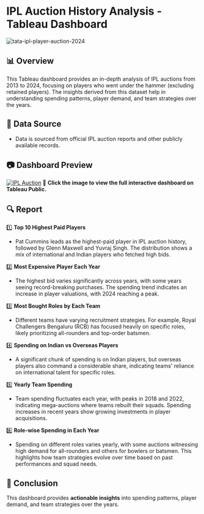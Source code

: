 # IPL Auction History Analysis - Tableau Dashboard

![tata-ipl-player-auction-2024](https://github.com/user-attachments/assets/d42cfce6-c548-4e6a-9d01-434060ecac4a)

## 📊 Overview
This Tableau dashboard provides an in-depth analysis of IPL auctions from 2013 to 2024, focusing on players who went under the hammer (excluding retained players). The insights derived from this dataset help in understanding spending patterns, player demand, and team strategies over the years.

## 📂 Data Source
- Data is sourced from official IPL auction reports and other publicly available records.

## 📷 Dashboard Preview

[![IPL Auction](https://github.com/user-attachments/assets/9f71d392-d5ad-473a-aad7-94015ea7e294)](https://public.tableau.com/views/IPLAuctionHistoryAnalysis/Dashboard1?:language=en-US&:sid=&:redirect=auth&:display_count=n&:origin=viz_share_link)
🔗 **Click the image to view the full interactive dashboard on Tableau Public.**

## 🔍 Report

1️⃣ **Top 10 Highest Paid Players** 
   - Pat Cummins leads as the highest-paid player in IPL auction history, followed by Glenn Maxwell and Yuvraj Singh. The distribution shows a mix of international and Indian players who fetched high bids.

2️⃣ **Most Expensive Player Each Year**   
   - The highest bid varies significantly across years, with some years seeing record-breaking purchases. The spending trend indicates an increase in player valuations, with 2024 reaching a peak.

3️⃣ **Most Bought Roles by Each Team** 
   - Different teams have varying recruitment strategies. For example, Royal Challengers Bengaluru (RCB) has focused heavily on specific roles, likely prioritizing all-rounders and top-order batsmen.

4️⃣ **Spending on Indian vs Overseas Players** 
   - A significant chunk of spending is on Indian players, but overseas players also command a considerable share, indicating teams' reliance on international talent for specific roles.

5️⃣ **Yearly Team Spending** 
   - Team spending fluctuates each year, with peaks in 2018 and 2022, indicating mega-auctions where teams rebuilt their squads. Spending increases in recent years show growing investments in player acquisitions.

6️⃣ **Role-wise Spending in Each Year**   
   - Spending on different roles varies yearly, with some auctions witnessing high demand for all-rounders and others for bowlers or batsmen. This highlights how team strategies evolve over time based on past performances and squad needs. 

## 📌 Conclusion
This dashboard provides **actionable insights** into spending patterns, player demand, and team strategies over the years.
